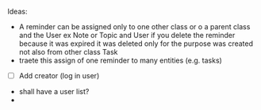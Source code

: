 Ideas:

- A reminder can be assigned only to one other class or o a parent class and the User ex Note or Topic and User
  if you delete the reminder because it was expired it was deleted only for the purpose was created not also from other
  class Task
- traete this assign of one reminder to many entities (e.g. tasks)
- [ ] Add creator (log in user)
- shall have a user list?
- 